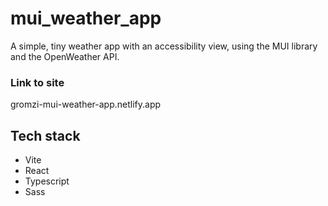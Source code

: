 # mui_weather_app

A simple, tiny weather app with an accessibility view, using the MUI library and the OpenWeather API.

### Link to site
gromzi-mui-weather-app.netlify.app

## Tech stack
- Vite
- React
- Typescript
- Sass


